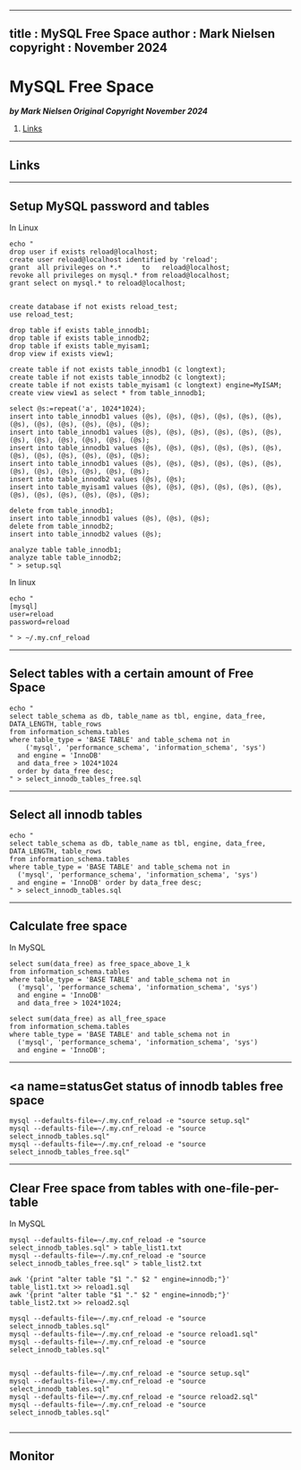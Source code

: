  
---
title : MySQL Free Space
author : Mark Nielsen  
copyright : November 2024  
---


MySQL Free Space
==============================

_**by Mark Nielsen
Original Copyright November 2024**_


1. [Links](#links)

* * *
<a name=links></a>Links
-----



* * *
<a name=setup></a>Setup MySQL password and tables
-----

In Linux

```
echo "
drop user if exists reload@localhost;
create user reload@localhost identified by 'reload';
grant  all privileges on *.*     to   reload@localhost;
revoke all privileges on mysql.* from reload@localhost;
grant select on mysql.* to reload@localhost;


create database if not exists reload_test;
use reload_test;

drop table if exists table_innodb1;
drop table if exists table_innodb2;
drop table if exists table_myisam1;
drop view if exists view1;

create table if not exists table_innodb1 (c longtext);
create table if not exists table_innodb2 (c longtext);
create table if not exists table_myisam1 (c longtext) engine=MyISAM;
create view view1 as select * from table_innodb1;

select @s:=repeat('a', 1024*1024);
insert into table_innodb1 values (@s), (@s), (@s), (@s), (@s), (@s), (@s), (@s), (@s), (@s), (@s), (@s);
insert into table_innodb1 values (@s), (@s), (@s), (@s), (@s), (@s), (@s), (@s), (@s), (@s), (@s), (@s);
insert into table_innodb1 values (@s), (@s), (@s), (@s), (@s), (@s), (@s), (@s), (@s), (@s), (@s), (@s);
insert into table_innodb1 values (@s), (@s), (@s), (@s), (@s), (@s), (@s), (@s), (@s), (@s), (@s), (@s);
insert into table_innodb2 values (@s), (@s);
insert into table_myisam1 values (@s), (@s), (@s), (@s), (@s), (@s), (@s), (@s), (@s), (@s), (@s), (@s);

delete from table_innodb1;
insert into table_innodb1 values (@s), (@s), (@s);
delete from table_innodb2;
insert into table_innodb2 values (@s);

analyze table table_innodb1;
analyze table table_innodb2;
" > setup.sql
```

In linux
```
echo "
[mysql]
user=reload
password=reload

" > ~/.my.cnf_reload

```

* * *
<a name=free></a>Select tables with a certain amount of  Free Space
-----

```
echo "
select table_schema as db, table_name as tbl, engine, data_free, DATA_LENGTH, table_rows
from information_schema.tables
where table_type = 'BASE TABLE' and table_schema not in
    ('mysql', 'performance_schema', 'information_schema', 'sys')
  and engine = 'InnoDB'
  and data_free > 1024*1024
  order by data_free desc;
" > select_innodb_tables_free.sql
```

* * *
<a name=all></a>Select all innodb tables
-----

```
echo "
select table_schema as db, table_name as tbl, engine, data_free, DATA_LENGTH, table_rows 
from information_schema.tables
where table_type = 'BASE TABLE' and table_schema not in
  ('mysql', 'performance_schema', 'information_schema', 'sys')
  and engine = 'InnoDB' order by data_free desc;
" > select_innodb_tables.sql
```

* * *
<a name=free></a>Calculate free space
-----

In MySQL

```
select sum(data_free) as free_space_above_1_k
from information_schema.tables
where table_type = 'BASE TABLE' and table_schema not in
  ('mysql', 'performance_schema', 'information_schema', 'sys')
  and engine = 'InnoDB'
  and data_free > 1024*1024;

select sum(data_free) as all_free_space
from information_schema.tables
where table_type = 'BASE TABLE' and table_schema not in
  ('mysql', 'performance_schema', 'information_schema', 'sys')
  and engine = 'InnoDB';

```

* * *
<a name=status</a>Get status of innodb tables free space
-----

```
mysql --defaults-file=~/.my.cnf_reload -e "source setup.sql"
mysql --defaults-file=~/.my.cnf_reload -e "source select_innodb_tables.sql"
mysql --defaults-file=~/.my.cnf_reload -e "source select_innodb_tables_free.sql"
```


* * *
<a name=clear></a>Clear Free space from tables with one-file-per-table
-----
 In MySQL

```
mysql --defaults-file=~/.my.cnf_reload -e "source select_innodb_tables.sql" > table_list1.txt
mysql --defaults-file=~/.my.cnf_reload -e "source select_innodb_tables_free.sql" > table_list2.txt

awk '{print "alter table "$1 "." $2 " engine=innodb;"}' table_list1.txt >> reload1.sql
awk '{print "alter table "$1 "." $2 " engine=innodb;"}' table_list2.txt >> reload2.sql

mysql --defaults-file=~/.my.cnf_reload -e "source select_innodb_tables.sql" 
mysql --defaults-file=~/.my.cnf_reload -e "source reload1.sql" 
mysql --defaults-file=~/.my.cnf_reload -e "source select_innodb_tables.sql" 


mysql --defaults-file=~/.my.cnf_reload -e "source setup.sql"
mysql --defaults-file=~/.my.cnf_reload -e "source select_innodb_tables.sql" 
mysql --defaults-file=~/.my.cnf_reload -e "source reload2.sql"
mysql --defaults-file=~/.my.cnf_reload -e "source select_innodb_tables.sql"  


```


* * *
<a name=monitor></a>Monitor
-----

